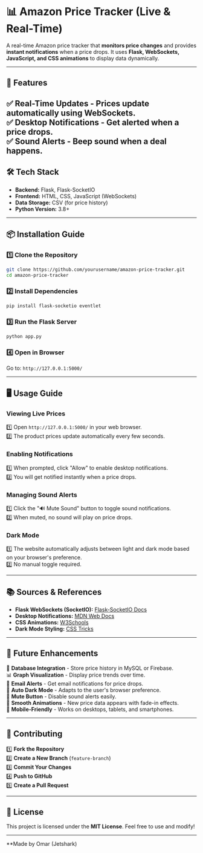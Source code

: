 # 📊 Amazon Price Tracker (Live & Real-Time)

A real-time Amazon price tracker that **monitors price changes** and provides **instant notifications** when a price drops. It uses **Flask, WebSockets, JavaScript, and CSS animations** to display data dynamically.

---

## 🚀 Features

✅ **Real-Time Updates** - Prices update automatically using WebSockets.  
✅ **Desktop Notifications** - Get alerted when a price drops.  
✅ **Sound Alerts** - Beep sound when a deal happens.  
---

## 🛠️ Tech Stack

- **Backend:** Flask, Flask-SocketIO
- **Frontend:** HTML, CSS, JavaScript (WebSockets)
- **Data Storage:** CSV (for price history)
- **Python Version:** 3.8+

---

## 📦 Installation Guide

### 1️⃣ Clone the Repository
```sh
git clone https://github.com/yourusername/amazon-price-tracker.git
cd amazon-price-tracker
```

### 2️⃣ Install Dependencies
```sh
pip install flask-socketio eventlet
```

### 3️⃣ Run the Flask Server
```sh
python app.py
```

### 4️⃣ Open in Browser
Go to: `http://127.0.0.1:5000/`

---

## 🖥️ Usage Guide

### Viewing Live Prices
1️⃣ Open `http://127.0.0.1:5000/` in your web browser.  
2️⃣ The product prices update automatically every few seconds.  

### Enabling Notifications
1️⃣ When prompted, click "Allow" to enable desktop notifications.  
2️⃣ You will get notified instantly when a price drops.  

### Managing Sound Alerts
1️⃣ Click the "🔊 Mute Sound" button to toggle sound notifications.  
2️⃣ When muted, no sound will play on price drops.  

### Dark Mode
1️⃣ The website automatically adjusts between light and dark mode based on your browser's preference.  
2️⃣ No manual toggle required.  

---

## 📚 Sources & References

- **Flask WebSockets (SocketIO):** [Flask-SocketIO Docs](https://flask-socketio.readthedocs.io/)  
- **Desktop Notifications:** [MDN Web Docs](https://developer.mozilla.org/en-US/docs/Web/API/Notification)  
- **CSS Animations:** [W3Schools](https://www.w3schools.com/css/css3_animations.asp)  
- **Dark Mode Styling:** [CSS Tricks](https://css-tricks.com/a-complete-guide-to-dark-mode-on-the-web/)  

---

## 🎯 Future Enhancements
🚀 **Database Integration** - Store price history in MySQL or Firebase.  
📊 **Graph Visualization** - Display price trends over time.  
📩 **Email Alerts** - Get email notifications for price drops.  
🚀 **Auto Dark Mode** - Adapts to the user's browser preference.  
🚀 **Mute Button** - Disable sound alerts easily.  
🚀 **Smooth Animations** - New price data appears with fade-in effects.  
🚀 **Mobile-Friendly** - Works on desktops, tablets, and smartphones.

---

## 🤝 Contributing
1️⃣ **Fork the Repository**  
2️⃣ **Create a New Branch** (`feature-branch`)  
3️⃣ **Commit Your Changes**  
4️⃣ **Push to GitHub**  
5️⃣ **Create a Pull Request**  

---

## 📝 License
This project is licensed under the **MIT License**. Feel free to use and modify!  

---

**Made by Omar (Jetshark)


